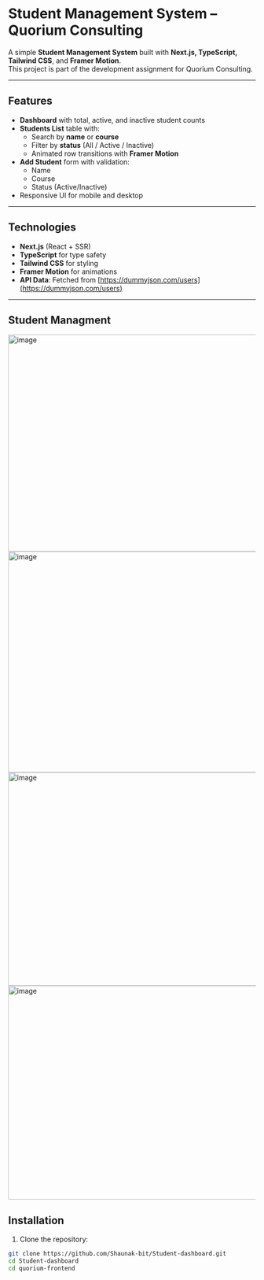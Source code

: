 # Student Management System – Quorium Consulting

A simple **Student Management System** built with **Next.js, TypeScript, Tailwind CSS**, and **Framer Motion**.  
This project is part of the development assignment for Quorium Consulting.


---

## **Features**

- **Dashboard** with total, active, and inactive student counts  
- **Students List** table with:
  - Search by **name** or **course**  
  - Filter by **status** (All / Active / Inactive)  
  - Animated row transitions with **Framer Motion**  
- **Add Student** form with validation:
  - Name  
  - Course  
  - Status (Active/Inactive)  
- Responsive UI for mobile and desktop  

---

## **Technologies**

- **Next.js** (React + SSR)  
- **TypeScript** for type safety  
- **Tailwind CSS** for styling  
- **Framer Motion** for animations  
- **API Data**: Fetched from [https://dummyjson.com/users](https://dummyjson.com/users)  

---

## **Student Managment**
<img width="941" height="441" alt="image" src="https://github.com/user-attachments/assets/f21dd16e-f2d2-445c-bd24-a895eb0a2212" />
<img width="940" height="449" alt="image" src="https://github.com/user-attachments/assets/76b1de08-5107-4f18-ad0f-46c8f827cb95" />
<img width="925" height="434" alt="image" src="https://github.com/user-attachments/assets/ab8983fe-1589-432b-b207-86043fd8a1c0" />
<img width="940" height="435" alt="image" src="https://github.com/user-attachments/assets/fb83234e-290e-45e7-af05-3fa5a98c5b65" />




## **Installation**

1. Clone the repository:
```bash
git clone https://github.com/Shaunak-bit/Student-dashboard.git
cd Student-dashboard
cd quorium-frontend

